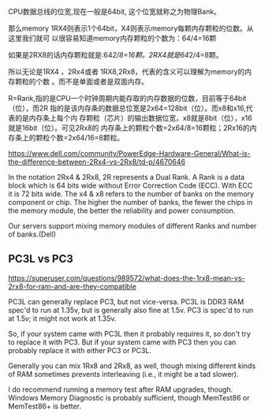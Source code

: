 
CPU数据总线的位宽,现在一般是64bit, 这个位宽就称之为物理Bank。

那么memory 1RX4则表示1个64bit，X4则表示memory每颗内存颗粒的位数。从这里我们就可
以很容易知道memory内存颗粒的个数为：64/4=16颗

如果是2RX8的话内存颗粒就是:64*2/8=16颗。2RX4就是64*2/4=8颗。

所以无论是1RX4 ，2Rx4或者 1RX8,2Rx8，代表的含义可以理解为memory的内存颗粒的个数
。而不是单面或者是双面内存。


R=Rank,指的是CPU一个时钟周期内能存取的内存数据的位数，目前等于64bit（位），而2R
指的是该内存条的数据总位宽是2x64=128bit（位）。而x8和x16,代表的是内存条上每个内
存颗粒（芯片）的输出数据位宽，x8就是8bit（位），x16就是16bit（位）。可见2Rx8的
内存条上的颗粒个数=2x64/8=16颗粒；2Rx16的内存条上的颗粒个数=2x64/16=8颗粒。



https://www.dell.com/community/PowerEdge-Hardware-General/What-is-the-difference-between-2Rx4-vs-2Rx8/td-p/4670646

In the notation 2Rx4 & 2Rx8, 2R represents a Dual Rank. A  Rank is a data block
which is 64 bits wide without Error Correction Code (ECC). With ECC it is 72
bits wide. The x4 & x8 refers to the number of banks on the memory component or
chip. The higher the number of banks, the fewer the chips in the memory module,
the better the reliability and power consumption. 

Our servers support mixing memory modules of different Ranks and number of
banks.(Dell)


## PC3L vs PC3

https://superuser.com/questions/989572/what-does-the-1rx8-mean-vs-2rx8-for-ram-and-are-they-compatible

PC3L can generally replace PC3, but not vice-versa. PC3L is DDR3 RAM spec'd to
run at 1.35v, but is generally also fine at 1.5v. PC3 is spec'd to run at 1.5v;
it might not work at 1.35v.

So, if your system came with PC3L then it probably requires it, so don't try to
replace it with PC3. But if your system came with PC3 then you can probably
replace it with either PC3 or PC3L.

Generally you can mix 1Rx8 and 2Rx8, as well, though mixing different kinds of
RAM sometimes prevents interleaving (i.e., it might be a tad slower).

I do recommend running a memory test after RAM upgrades, though. Windows Memory
Diagnostic is probably sufficient, though MemTest86 or MemTest86+ is better.
